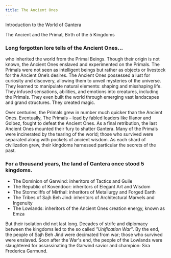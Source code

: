 ```yaml
---
title: The Ancient Ones
---
```


Introduction to the World of Gantera

The Ancient and the Primal, Birth of the 5 Kingdoms
### Long forgotten lore tells of the Ancient Ones...
who inherited the world from the Primal Beings. Though their origin is not known, the Ancient Ones enslaved and experimented on the Primals. The Primals were not seen as intelligent beings but rather as objects or livestock for the Ancient One’s desires.  The Ancient Ones possessed a lust for curiosity and discovery, allowing them to unveil mysteries of the universe. They learned to manipulate natural elements: shaping and misshaping life. They infused sensations, abilities, and emotions into creatures, including the Primals. They even built the world through emerging vast landscapes and grand structures. They created magic. 

Over centuries, the Primals grew in number much quicker than the Ancient Ones. Eventually, The Primals – lead by fabled leaders like Illanor and Golbez, fought to defeat the Ancient Ones. As a final retribution, the last Ancient Ones mounted their fury to shatter Gantera. Many of the Primals were incinerated by the tearing of the world; those who survived were separated along with pockets of ancient wisdom. As each shard of civilization grew, their kingdoms harnessed particular the secrets of the past.

### For a thousand years, the land of Gantera once stood 5 kingdoms.
- The Dominion of Garwind: inheritors of Tactics and Guile
- The Republic of Kovendoor: inheritors of Elegant Art and Wisdom
- The Stormcliffs of Mirthal: inheritors of Metallurgy and Forged Earth
- The Tribes of Sajh Beh Jind: inheritors of Architectural Marvels and Ingenuity
- The Lowlands: inheritors of the Ancient Ones creation energy, known as Emza

But their isolation did not last long. Decades of strife and diplomacy between the kingdoms led to the so called *"Unification War"*. By the end, the people of Sajh Beh Jind were decimated from war; those who survived were enslaved. Soon after the War's end, the people of the Lowlands were slaughtered for assassinating the Garwind savior and champion: Sira Frederica Garmund.
